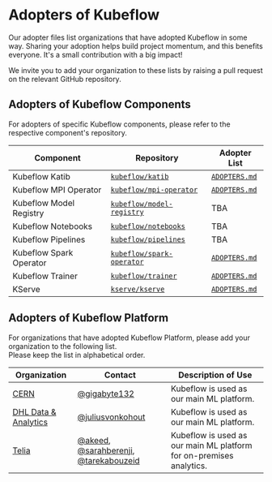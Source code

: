 # Adopters of Kubeflow

Our adopter files list organizations that have adopted Kubeflow in some way.
Sharing your adoption helps build project momentum, and this benefits everyone.
It's a small contribution with a big impact!

We invite you to add your organization to these lists by raising a pull request on the relevant GitHub repository.

## Adopters of Kubeflow Components

For adopters of specific Kubeflow components, please refer to the respective component's repository.

| Component               | Repository                                                              | Adopter List                                                                            |
|-------------------------|-------------------------------------------------------------------------|-----------------------------------------------------------------------------------------|
| Kubeflow Katib          | [`kubeflow/katib`](https://github.com/kubeflow/katib)                   | [`ADOPTERS.md`](https://github.com/kubeflow/katib/blob/master/ADOPTERS.md)              |
| Kubeflow MPI Operator   | [`kubeflow/mpi-operator`](https://github.com/kubeflow/mpi-operator)     | [`ADOPTERS.md`](https://github.com/kubeflow/mpi-operator/blob/master/ADOPTERS.md)       |
| Kubeflow Model Registry | [`kubeflow/model-registry`](https://github.com/kubeflow/model-registry) | TBA                                                                                     |
| Kubeflow Notebooks      | [`kubeflow/notebooks`](https://github.com/kubeflow/notebooks)           | TBA                                                                                     |
| Kubeflow Pipelines      | [`kubeflow/pipelines`](https://github.com/kubeflow/pipelines)           | TBA                                                                                     |
| Kubeflow Spark Operator | [`kubeflow/spark-operator`](https://github.com/kubeflow/spark-operator) | [`ADOPTERS.md`](https://github.com/kubeflow/spark-operator/blob/master/ADOPTERS.md)     |
| Kubeflow Trainer        | [`kubeflow/trainer`](https://github.com/kubeflow/trainer)               | [`ADOPTERS.md`](https://github.com/kubeflow/training-operator/blob/master/ADOPTERS.md)  |
| KServe                  | [`kserve/kserve`](https://github.com/kserve/kserve)                     | [`ADOPTERS.md`](https://github.com/kserve/website/blob/main/docs/community/adopters.md) |

## Adopters of Kubeflow Platform

For organizations that have adopted Kubeflow Platform, please add your organization to the following list.
<br>
Please keep the list in alphabetical order.

| Organization                                                                 | Contact                                                                                                                                  | Description of Use                                                  |
|------------------------------------------------------------------------------|------------------------------------------------------------------------------------------------------------------------------------------|---------------------------------------------------------------------|
| [CERN](https://www.home.cern)                                                | [@gigabyte132](https://github.com/gigabyte132)                                                                                           | Kubeflow is used as our main ML platform.                           |
| [DHL Data & Analytics](https://www.linkedin.com/company/dhl-data-analytics/) | [@juliusvonkohout](https://github.com/juliusvonkohout)                                                                                   | Kubeflow is used as our main ML platform.                           |
| [Telia](https://www.teliacompany.com/)                                       | [@akeed](https://github.com/akeed), [@sarahberenji](https://github.com/sarahberenji), [@tarekabouzeid](https://github.com/tarekabouzeid) | Kubeflow is used as our main ML platform for on-premises analytics. |
